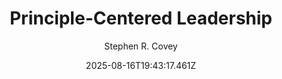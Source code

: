 ---
title: "Principle-Centered Leadership"
date: "2025-08-16T19:43:17.461Z"
author: "Stephen R. Covey"
read_year: "NO"
recommendation: '3'
url: /bookshelf/principle-centered-leadership
---